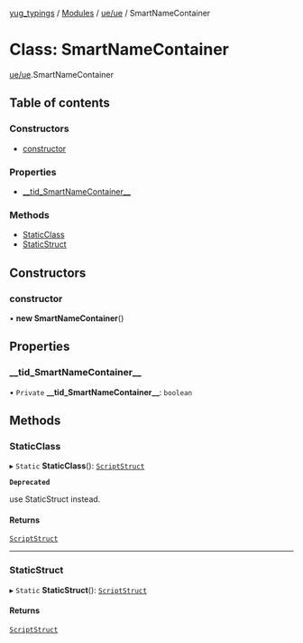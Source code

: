 [yug_typings](../README.md) / [Modules](../modules.md) / [ue/ue](../modules/ue_ue.md) / SmartNameContainer

# Class: SmartNameContainer

[ue/ue](../modules/ue_ue.md).SmartNameContainer

## Table of contents

### Constructors

- [constructor](ue_ue.SmartNameContainer.md#constructor)

### Properties

- [\_\_tid\_SmartNameContainer\_\_](ue_ue.SmartNameContainer.md#__tid_smartnamecontainer__)

### Methods

- [StaticClass](ue_ue.SmartNameContainer.md#staticclass)
- [StaticStruct](ue_ue.SmartNameContainer.md#staticstruct)

## Constructors

### constructor

• **new SmartNameContainer**()

## Properties

### \_\_tid\_SmartNameContainer\_\_

• `Private` **\_\_tid\_SmartNameContainer\_\_**: `boolean`

## Methods

### StaticClass

▸ `Static` **StaticClass**(): [`ScriptStruct`](ue_ue.ScriptStruct.md)

**`Deprecated`**

use StaticStruct instead.

#### Returns

[`ScriptStruct`](ue_ue.ScriptStruct.md)

___

### StaticStruct

▸ `Static` **StaticStruct**(): [`ScriptStruct`](ue_ue.ScriptStruct.md)

#### Returns

[`ScriptStruct`](ue_ue.ScriptStruct.md)
